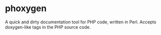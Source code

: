 # phoxygen
A quick and dirty documentation tool for PHP code, written in Perl. Accepts doxygen-like tags in the PHP source code.
